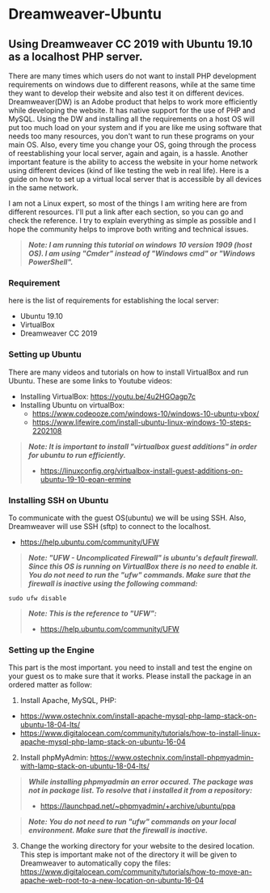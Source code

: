 # Dreamweaver-Ubuntu
## Using Dreamweaver CC 2019 with Ubuntu 19.10 as a localhost PHP server.

There are many times which users do not want to install PHP development requirements on windows due to different reasons, while at the same time they want to develop their website and also test it on different devices. Dreamweaver(DW) is an Adobe product that helps to work more efficiently while developing the website. It has native support for the use of PHP and MySQL. Using the DW and installing all the requirements on a host OS will put too much load on your system and if you are like me using software that needs too many resources, you don't want to run these programs on your main OS. Also, every time you change your OS, going through the process of reestablishing your local server, again and again, is a hassle. Another important feature is the ability to access the website in your home network using different devices (kind of like testing the web in real life). Here is a guide on how to set up a virtual local server that is accessible by all devices in the same network.

I am not a Linux expert, so most of the things I am writing here are from different resources. I'll put a link after each section, so you can go and check the reference. I try to explain everything as simple as possible and I hope the community helps to improve both writing and technical issues.

>*__Note: I am running this tutorial on windows 10 version 1909 (host OS). I am using "Cmder" instead of "Windows cmd" or "Windows PowerShell".__*

### Requirement

here is the list of requirements for establishing the local server:
* Ubuntu 19.10
* VirtualBox
* Dreamweaver CC 2019


### Setting up Ubuntu

There are many videos and tutorials on how to install VirtualBox and run Ubuntu. These are some links to Youtube videos:
* Installing VirtualBox: https://youtu.be/4u2HGOagp7c
* Installing Ubuntu on virtualBox: 
  * https://www.codeooze.com/windows-10/windows-10-ubuntu-vbox/
  * https://www.lifewire.com/install-ubuntu-linux-windows-10-steps-2202108
  
  
>*__Note: It is important to install "virtualbox guest additions" in order for ubuntu to run efficiently.__*
>* https://linuxconfig.org/virtualbox-install-guest-additions-on-ubuntu-19-10-eoan-ermine


### Installing SSH on Ubuntu

To communicate with the guest OS(ubuntu) we will be using SSH. Also, Dreamweaver will use SSH (sftp) to connect to the localhost.
* https://help.ubuntu.com/community/UFW

>*__Note: "UFW - Uncomplicated Firewall" is ubuntu's default firewall. Since this OS is running on VirtualBox there is no need to enable it. You do not need to run the "ufw" commands. Make sure that the firewall is inactive using the following command:__*
```
sudo ufw disable
```
>*__Note: This is the reference to "UFW":__*
>* https://help.ubuntu.com/community/UFW

### Setting up the Engine

This part is the most important. you need to install and test the engine on your guest os to make sure that it works. Please install the package in an ordered matter as follow:

1. Install Apache, MySQL, PHP: 
* https://www.ostechnix.com/install-apache-mysql-php-lamp-stack-on-ubuntu-18-04-lts/
* https://www.digitalocean.com/community/tutorials/how-to-install-linux-apache-mysql-php-lamp-stack-on-ubuntu-16-04
 
2. Install phpMyAdmin: https://www.ostechnix.com/install-phpmyadmin-with-lamp-stack-on-ubuntu-18-04-lts/

>*__While installing phpmyadmin an error occured. The package was not in package list. To resolve that i installed it from a repository:__*
>* https://launchpad.net/~phpmyadmin/+archive/ubuntu/ppa

>*__Note: You do not need to run "ufw" commands on your local environment. Make sure that the firewall is inactive.__*

3. Change the working directory for your website to the desired location. This step is important make not of the directory it will be given to Dreamweaver to automatically copy the files: https://www.digitalocean.com/community/tutorials/how-to-move-an-apache-web-root-to-a-new-location-on-ubuntu-16-04
